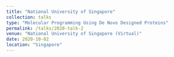 ```yaml
---
title: "National University of Singapore"
collection: talks
type: "Molecular Programming Using De Novo Designed Proteins"
permalink: /talks/2020-talk-2
venue: "National University of Singapore (Virtual)"
date: 2020-10-02
location: "Singapore"
---
```

